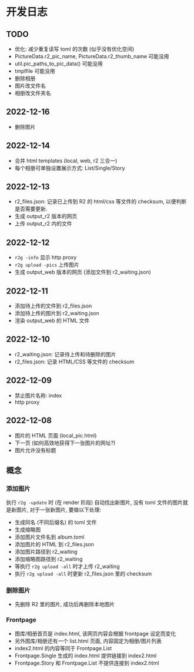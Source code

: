 # 开发日志

## TODO

- 优化: 减少重复读写 toml 的次数 (似乎没有优化空间)
- PictureData.r2_pic_name, PictureData.r2_thumb_name 可能没用
- util.pic_paths_to_pic_data() 可能没用
- tmplfile 可能没用
- 删除相册
- 图片改文件名
- 相册改文件夹名

## 2022-12-16

- 删除图片

## 2022-12-14

- 合并 html templates (local, web, r2 三合一)
- 每个相册可单独设置展示方式: List/Single/Story

## 2022-12-13

- r2_files.json:
  记录已上传到 R2 的 html/css 等文件的 checksum, 以便判断是否需要更新.
- 生成 output_r2 版本的网页
- 上传 output_r2 内的文件

## 2022-12-12

- `r2g -info` 显示 http proxy
- `r2g upload -pics` 上传图片
- 生成 output_web 版本的网页 (添加文件到 r2_waiting.json)

## 2022-12-11

- 添加待上传的文件到 r2_files.json
- 添加待上传的图片到 r2_waiting.json
- 渲染 output_web 的 HTML 文件

## 2022-12-10

- r2_waiting.json: 记录待上传和待删除的图片
- r2_files.json: 记录 HTML/CSS 等文件的 checksum

## 2022-12-09

- 禁止图片名称: index
- http proxy

## 2022-12-08

- 图片的 HTML 页面 (local_pic.html)
- 下一页 (如何高效地获得下一张图片的网址?)
- 图片允许没有标题

## 概念

### 添加图片

执行 `r2g -update` 时 (在 render 阶段) 自动找出新图片,
没有 toml 文件的图片就是新图片, 对于一张新图片, 要做以下处理:

- 生成同名 (不同后缀名) 的 toml 文件
- 生成缩略图
- 添加图片文件名到 album.toml
- 添加图片的 HTML 到 r2_files.json
- 添加图片路径到 r2_waiting
- 添加缩略图路径到 r2_waiting
- 等执行 `r2g upload -all` 时才上传 r2_waiting
- 执行 `r2g upload -all` 时更新 r2_files.json 里的 checksum

### 删除图片

- 先删除 R2 里的图片, 成功后再删除本地图片

### Frontpage

- 图库/相册首页是 index.html, 该网页内容会根据 frontpage 设定而变化
- 另外图库/相册还有一个 list.html 页面, 内容固定为相册/图片列表
- index2.html 的内容等同于 Frontpage.List
- Frontpage.Single 生成的 index.html 提供链接到 index2.html
- Frontpage.Story 和 Frontpage.List 不提供连接到 index2.html
